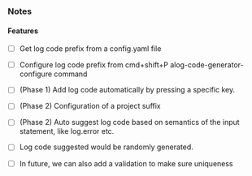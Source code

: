 ### Notes

#### Features
- [ ] Get log code prefix from a config.yaml file
- [ ] Configure log code prefix from cmd+shift+P alog-code-generator-configure command
- [ ] (Phase 1) Add log code automatically by pressing a specific key.
- [ ] (Phase 2) Configuration of a project suffix
- [ ] (Phase 2) Auto suggest log code based on semantics of the input statement, like log.error etc.
- [ ] Log code suggested would be randomly generated.
- [ ] In future, we can also add a validation to make sure uniqueness

